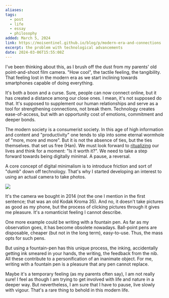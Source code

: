 ```yaml
---
aliases: 
tags:
  - post
  - life
  - essay
  - philosophy
added: March 5, 2024
link: https://moisentinel.github.io/blog/p/modern-era-and-connections
excerpt: the problem with technological advancements
date: 2024-03-06T15:55:08Z
---
```

I've been thinking about this, as I brush off the dust from my parents' old point-and-shoot film camera. "How cool", the tactile feeling, the tangibility. That feeling lost in the modern era as we start inclining towards smartphones capable of doing everything. 

It's both a boon and a curse. Sure, people can now connect online, but it has created a distance among our close ones. I mean, it's not supposed do that. It's supposed to supplement our human relationships and serve as a tool for strengthening connections, not break them. Technology creates ease-of-access, but with an opportunity cost of emotions, commitment and deeper bonds.

The modern society is a consumerist society. In this age of high information and content and "productivity" one tends to slip into some eternal wormhole of "more, more and more". But it is not the absence of ties, but the ties themselves. that set us free (Han). We must look forward to [ritualizing](https://moisentinel.github.io/blog/p/the-idiosyncratic-era/#perception-and-rituals) our lives and think for a moment: "Is it worth it?". We need to take a step forward towards being digitally minimal. A pause, a reversal. 

A core concept of digital minimalism is to introduce friction and sort of "dumb" down off technology. That's why I started developing an interest to using an actual camera to take photos.

![](/attachments/sony-dsc-w830.png)

It's the camera we bought in 2014 (not the one I mention in the first sentence; that was an old Kodak Kroma 35). And no, it doesn't take pictures as good as my phone, but the process of clicking pictures through it gives me pleasure. It's a romanticist feeling I cannot describe.

One more example could be writing with a fountain pen. As far as my observation goes, it has become obsolete nowadays. Ball-point pens are disposable, cheaper (but not in the long term), easy-to-use. Thus, the mass opts for such pens.

But using a fountain-pen has this unique process, the inking, accidentally getting ink smeared in your hands, the writing, the feedback from the nib. All these contribute to a personification of an inanimate object. For me, writing with a fountain pen is a pleasure that any pen cannot replace.

Maybe it's a temporary feeling (as my parents often say), I am not really sure! I feel as though I am trying to get involved with life and nature in a deeper way. But nevertheless, I am sure that I have to pause, live slowly with vigour. That's a rare thing to behold in this modern life.